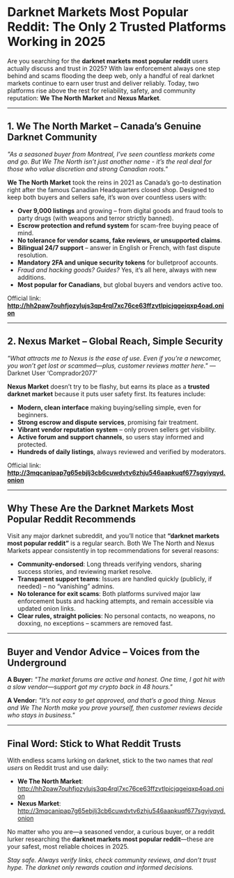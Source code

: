# Darknet Markets Most Popular Reddit: The Only 2 Trusted Platforms Working in 2025

Are you searching for the **darknet markets most popular reddit** users actually discuss and trust in 2025? With law enforcement always one step behind and scams flooding the deep web, only a handful of real darknet markets continue to earn user trust and deliver reliably. Today, two platforms rise above the rest for reliability, safety, and community reputation: **We The North Market** and **Nexus Market**.

---

## 1. We The North Market – Canada’s Genuine Darknet Community

*"As a seasoned buyer from Montreal, I’ve seen countless markets come and go. But We The North isn’t just another name - it’s the real deal for those who value discretion and strong Canadian roots."*

**We The North Market** took the reins in 2021 as Canada’s go-to destination right after the famous Canadian Headquarters closed shop. Designed to keep both buyers and sellers safe, it’s won over countless users with:

- **Over 9,000 listings** and growing – from digital goods and fraud tools to party drugs (with weapons and terror strictly banned).
- **Escrow protection and refund system** for scam-free buying peace of mind.
- **No tolerance for vendor scams, fake reviews, or unsupported claims**.
- **Bilingual 24/7 support** – answer in English or French, with fast dispute resolution.
- **Mandatory 2FA and unique security tokens** for bulletproof accounts.
- *Fraud and hacking goods? Guides?* Yes, it’s all here, always with new additions.
- **Most popular for Canadians**, but global buyers and vendors active too.

Official link: **http://hh2paw7ouhfjozylujs3qp4rql7xc76ce63ffzvtlpicjqgeiqxp4oad.onion**

---

## 2. Nexus Market – Global Reach, Simple Security

*"What attracts me to Nexus is the ease of use. Even if you’re a newcomer, you won’t get lost or scammed—plus, customer reviews matter here."* — Darknet User ‘Comprador2077’

**Nexus Market** doesn’t try to be flashy, but earns its place as a **trusted darknet market** because it puts user safety first. Its features include:

- **Modern, clean interface** making buying/selling simple, even for beginners.
- **Strong escrow and dispute services**, promising fair treatment.
- **Vibrant vendor reputation system** – only proven sellers get visibility.
- **Active forum and support channels**, so users stay informed and protected.
- **Hundreds of daily listings**, always reviewed and verified by moderators.

Official link: **http://3mqcanipap7g65ebjlj3cb6cuwdvtv6zhju546aapkuqf677sgyiyqyd.onion**

---

## Why These Are the Darknet Markets Most Popular Reddit Recommends

Visit any major darknet subreddit, and you’ll notice that **“darknet markets most popular reddit”** is a regular search. Both We The North and Nexus Markets appear consistently in top recommendations for several reasons:

- **Community-endorsed**: Long threads verifying vendors, sharing success stories, and reviewing market resolve.
- **Transparent support teams**: Issues are handled quickly (publicly, if needed) – no “vanishing” admins.
- **No tolerance for exit scams**: Both platforms survived major law enforcement busts and hacking attempts, and remain accessible via updated onion links.
- **Clear rules, straight policies**: No personal contacts, no weapons, no doxxing, no exceptions – scammers are removed fast.

---

## Buyer and Vendor Advice – Voices from the Underground

**A Buyer:**
*"The market forums are active and honest. One time, I got hit with a slow vendor—support got my crypto back in 48 hours."*

**A Vendor:**
*"It’s not easy to get approved, and that’s a good thing. Nexus and We The North make you prove yourself, then customer reviews decide who stays in business."*

---

## Final Word: Stick to What Reddit Trusts

With endless scams lurking on darknet, stick to the two names that *real users* on Reddit trust and use daily:  
- **We The North Market**: http://hh2paw7ouhfjozylujs3qp4rql7xc76ce63ffzvtlpicjqgeiqxp4oad.onion  
- **Nexus Market**: http://3mqcanipap7g65ebjlj3cb6cuwdvtv6zhju546aapkuqf677sgyiyqyd.onion

No matter who you are—a seasoned vendor, a curious buyer, or a reddit lurker researching the **darknet markets most popular reddit**—these are your safest, most reliable choices in 2025.

*Stay safe. Always verify links, check community reviews, and don’t trust hype. The darknet only rewards caution and informed decisions.*